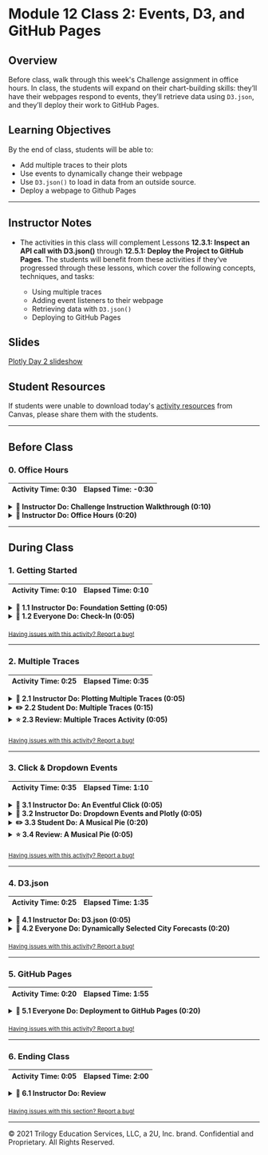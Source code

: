 # Module 12 Class 2: Events, D3, and GitHub Pages

## Overview

Before class, walk through this week's Challenge assignment in office hours. In class, the students will expand on their chart-building skills: they’ll have their webpages respond to events, they’ll retrieve data using `D3.json`, and they’ll deploy their work to GitHub Pages.

## Learning Objectives

By the end of class, students will be able to:

* Add multiple traces to their plots
* Use events to dynamically change their webpage
* Use `D3.json()` to load in data from an outside source.
* Deploy a webpage to Github Pages

- - -

## Instructor Notes

* The activities in this class will complement Lessons **12.3.1: Inspect an API call with D3.json()** through **12.5.1: Deploy the Project to GitHub Pages**.  The students will benefit from these activities if they‘ve progressed through these lessons, which cover the following concepts, techniques, and tasks:

   * Using multiple traces
   * Adding event listeners to their webpage
   * Retrieving data with `D3.json()`
   * Deploying to GitHub Pages

## Slides

[Plotly Day 2 slideshow](https://docs.google.com/presentation/d/1UE935bz1uEC0GudToPujptVFCKoHvtHbl4FdBcfW_CQ/edit?usp=sharing)

## Student Resources

If students were unable to download today's [activity resources](https://2u-data-curriculum-team.s3.amazonaws.com/data-viz-online-lesson-plans/12-Lessons/12-2-Student_Resources.zip) from Canvas, please share them with the students.

- - -

## Before Class

### 0. Office Hours

| Activity Time: 0:30       |  Elapsed Time:     -0:30  |
|---------------------------|---------------------------|

<details>
 <summary><strong>📣 Instructor Do: Challenge Instruction Walkthrough (0:10) </strong></summary>

Let the students know that you’ll walk through the Challenge requirements and rubric during the first few minutes of Office Hours, while also providing helpful tips to ensure they know exactly what they need in order to be successful.

Open the Challenge in Canvas and go through the high-level instructions and requirements with your class. Be sure to check for understanding.

Open the Rubric in Canvas, go through the Mastery column with the class, and show how it maps back to the requirements for each deliverable. Be sure to check for understanding.

Review the following tips to ensure clarity on the Challenge:

For **Deliverable 1: Create a Horizontal Bar Chart**, students will be using their knowledge of JavaScript, Plotly, and `D3.js` to create a horizontal bar chart to display bacterial species. They will do so on a webpage with a dropdown menu where users can select individual IDs.

Go over the [Module 12 Belly Button Bar Chart solution](../../../01-Assignments/12-BellyButton/Challenge_Solution/BellyButton_bar_chart_solution.js) and compare it to the [Belly Button Bar Chart starter code](../../../01-Assignments/12-BellyButton/Resources/BellyButton_bar_chart_starter_code.js). Show the students the commented steps where they will be adding code to complete the Challenge.

For **Deliverable 2: Create a Bubble Chart**, students will use the same knowledge to create a bubble chart.

Go over the [Module 12 Belly Button Bubble Chart solution](../../../01-Assignments/12-BellyButton/Challenge_Solution/BellyButton_bubble_chart_solution.js) and compare it to the [Belly Button Bubble Chart starter code](../../../01-Assignments/12-BellyButton/Resources/BellyButton_bubble_chart_starter_code.js). Show the students the commented steps where they will be adding code to complete the Challenge.

For **Deliverable 3: Create a Gauge Chart**, students will take a similar approach to create a gauge chart that displays the weekly washing-frequency value as a measure from 0 to 10 on a progress bar.

Go over the [Module 12 Belly Button Gauge Chart solution](../../../01-Assignments/12-BellyButton/Challenge_Solution/charts_solution.js) and compare it to the [Belly Button Gauge Chart starter code](../../../01-Assignments/12-BellyButton/Resources/BellyButton_gauge_starter_code.js). Show the students the commented steps where they will be adding code to complete the Challenge.

For **Deliverable 4: Customize the Dashboard**, students will use their knowledge of HTML and Bootstrap to customize the webpage for their dashboard. They will select three customizations from a list and add them to their webpage.

Encourage your class to begin the Challenge as soon as possible, if they haven’t already, and to use the Learning Assistants channel and the remainder of Office Hours with their instructional team for help as they progress through their work. If they feel like they need context to understand documentation or instructions throughout the week, this is where they can get it.

Open the floor to discussion and be sure to answer any questions they may have about the Challenge requirements before moving on to other areas of interest.

</details>

<details>
 <summary><strong>📣  Instructor Do: Office Hours (0:20)</strong></summary>

For the remaining time, remind the students that now is the time to ask questions and get assistance from their instructional staff as they’re learning new concepts and working on the Challenge assignment.

Expect that students may ask for assistance with the following:

* Challenge assignment
* Further review on a particular subject
* Debugging assistance
* Help with computer issues
* Guidance with a particular tool

</details>


- - -

## During Class

### 1. Getting Started

| Activity Time:       0:10 |  Elapsed Time:      0:10  |
|---------------------------|---------------------------|

<details>
 <summary><strong>📣 1.1 Instructor Do: Foundation Setting (0:05)</strong></summary>

* Welcome students to class.

* Direct students to post individual questions in the Zoom chat to be addressed by you and your TAs at the end of class.

* Open the slideshow and use slides 1-8 to walk through the foundation setting with your class.

* **This Week - Plotly:** Talk through the key skills that students will learn this week, and let them know that they are continuing to build on their data analyst skills.

* **Today's Objectives:** Now, outline the concepts covered in today's lesson. Remind students that they can find the relevant activity files in the “Getting Ready for Class” page in their course content.

</details>

<details>
 <summary><strong>🎉 1.2 Everyone Do: Check-In (0:05)</strong></summary>

* Ask the class the following questions and call on students for the answers:

   * **Q:** How are you feeling about your progress so far?

   * **A:** We are adding to our data visualization skill set. It's important to look back and see what we accomplished, and acknowledge that it's a lot! It’s also okay to feel overwhelmed as long as you don’t give up. The more you practice, the more comfortable you'll be coding.

   * **Q:** How comfortable do you feel with this topic?

   * **A:** Let's do "fist to five" together. If you are not feeling confident, hold up a fist (0). If you feel very confident, hold up an open hand (5).

</details>

<sub>[Having issues with this activity? Report a bug!](https://bit.ly/2OtvO3b)</sub>

- - -

### 2. Multiple Traces

| Activity Time:       0:25 |  Elapsed Time:      0:35  |
|---------------------------|---------------------------|

<details>
 <summary><strong>📣 2.1 Instructor Do: Plotting Multiple Traces (0:05)</strong></summary>

* You may use slides 9-11 to accompany this activity.

* Open [Activities/01-Ins_Multi_Trace/Solved/index.html](Activities/01-Ins_Multi_Trace/Solved/index.html) in your browser to show the class a chart with two traces:

 ![Images/multitrace1.png](Images/multitrace1.png)

* Explain that there are two line plots of randomly generated numbers (because they're generated randomly, the numbers may differ from those in this screenshot).

* Open [Activities/01-Ins_Multi_Trace/Solved/plots.js](Activities/01-Ins_Multi_Trace/Solved/plots.js). If time allows, discuss the `random` generator function:

 ```js
 function randomNumbersBetween0and9(n) {
   var randomNumberArray = [];
   for (var i = 0; i < n; i++) {
    var randomNumber = Math.floor(Math.random() * 10);
    randomNumberArray.push(randomNumber);
   }
   return randomNumberArray;
 }
 ```

 * The function takes a number, `n`, as its argument, which will determine the size of the array.

 * First, an empty array is created.

 * During each iteration of a `for` loop, a random real number (i.e., inclusive of decimal values) from 0 through 1 (i.e., exclusive of 1), is generated with `Math.random()`. That value is then multiplied by 10, and the result is then rounded down to the nearest integer with `Math.floor()`. That gives us a number between 0 and 9, inclusive.

* Next, walk through the rest of the code:

 ```javascript
 // Create our first trace
 var trace1 = {
   x: [1, 2, 3, 4, 5],
   y: randomNumbersBetween0and9(5),
   type: "scatter"
 };

 // Create our second trace
 var trace2 = {
   x: [1, 2, 3, 4, 5],
   y: randomNumbersBetween0and9(5),
   type: "scatter"
 };

 // The data array consists of both traces
 var data = [trace1, trace2];

 // Note that we omitted the layout object this time
 // This will use default parameters for the layout
 Plotly.newPlot("plot", data);
 ```

 * We create two traces that use the `randomNumbersBetween0and9` function to create 5 y-values, which are plotted against the same x-axis.

 * Both `trace1` and `trace2` are assigned to an array called data and charted as a scatter plot. Notice that we're passing in two trace objects here, unlike one trace object, as was done during Day 1. This is why the objects must be passed to `Plotly.newPlot()` in an array: to allow for multiple trace objects.

 * In the last line of the code, we see two arguments: `"plot"` and `data`. A third argument could be used to specify the layout, but it is omitted. The layout, therefore, follows Plotly's default settings.

* Send out the [solution files](Activities/01-Ins_Multi_Trace/Solved/) for the students to refer to later.

</details>

<details>
 <summary><strong>✏️ 2.2 Student Do: Multiple Traces (0:15)</strong></summary>

* You may use slides 12-13 to accompany this activity.

* Next, proceed with the student exercise. In this exercise, students will use functional programming techniques to create a Plotly chart with multiple traces.

* Open the [index.html](Activities/../Activities/02-Stu_Multi_Trace/Solved/index.html) file in your browser to display what they will be creating.

![image of greek vs roman gods search results bar chart](Images/greek_vs_roman.png))

* Make sure the students can download and open the [instructions](Activities/02-Stu_Multi_Trace/README.md) and the [starter code](Activities/02-Stu_Multi_Trace/Unsolved) from the AWS link.

* Go over the instructions with the students and answer any questions before breaking them out into groups.

* Divide students into groups of 3 to 5. They should work on the solution by themselves but can reach out to others in their group for help.

* Let students know that they may be asked to share and walk through their work at the end of the activity.


</details>

<details>
 <summary><strong>⭐ 2.3 Review: Multiple Traces Activity (0:05)</strong></summary>

* Once time is up, ask for volunteers to walk through their solution. Remind them that it is perfectly alright if they didn't finish the activity. You may use slides 14-20 to accompany this activity.

* To encourage participation, you can open the [starter plot.js](Activities/02-Stu_Multi_Trace/Unsolved) file and ask the students to help you write the code to create the traces for the plot.

* Continue this process for the remainder of the code.

* If there are no volunteers, open up [solved plot.js](Activities/02-Stu_Multi_Trace/Solved/plots.js) and go over the solution file line by line with the class, answering whatever questions students may have.

* Key points to cover are:

 * This was a fairly challenging activity, as it requires using functional programming techniques.

 * For the first trace, which deals with Greek gods, defining the x-axis points can be done by using `map()` to return the `pair` value from the dataset.


 ```javascript
 var trace1 = {
 x: data.map(row => row.pair),
 y: data.map(row => row.greekSearchResults),
 text: data.map(row => row.greekName),
 name: "Greek",
 type: "bar"
 };
 ```

 * Here, `row => row.pair` is essentially a shortcut for writing `function (row) {return row.pair;}`.

 * `map()` is used to create a new array containing just the `pair` property of each row in the dataset.

 * `x` becomes an array of `row.pair` values.

  * The next line of code works similarly. It uses `map()` to create a new array of the `greekSearchResults` for each row in the dataset, and it assigns that array to the y variable.

 * The second trace deals with Roman gods. Everything here is analogous to trace 1:

 ```javascript
 // Trace 2 for the Roman Data
 var trace2 = {
   x: data.map(row => row.pair),
   y: data.map(row => row.romanSearchResults),
   text: data.map(row => row.romanName),
   name: "Roman",
   type: "bar"
 };
 ```

 * Similar to what students have seen before, the rest of the plot is created by storing the traces in an array, creating a layout, and plotting.

 ```javascript
 // Combining both traces
 var traceData = [trace1, trace2];

 // Apply the group barmode to the layout
 var layout = {
   title: "Greek vs Roman gods search results",
   barmode: "group"
 };

 // Render the plot to the div tag with id "plot"
 Plotly.newPlot("plot", traceData, layout)
 ```

* Answer any questions before moving on.

</details>

<sub>[Having issues with this activity? Report a bug!](https://bit.ly/3qhy2Rp)</sub>

- - -

### 3. Click & Dropdown Events

| Activity Time:       0:35 |  Elapsed Time:      1:10  |
|---------------------------|---------------------------|

<details>
 <summary><strong>🎉 3.1 Instructor Do: An Eventful Click (0:05)</strong></summary>

* For a brief refresher on event handling, everyone will print the value of a dropdown menu item when it is selected. You may use slides 21-27 to accompany this activity.

* This activity will cover the events on the DOM, and it will show how the webpage reacts when events happen on the page.

* Open [index.html](Activities/03-Ins_Events_Review/Solved/index.html) in a webpage, then open the console to demonstrate that changing the dropdown menu item prints two items to the console:

 * The `id` of the dropdown menu element

 * `option1` or `option2`, depending on which item is selected

* Open [index.html](Activities/03-Ins_Events_Review/Solved/index.html) in an editor and explain the code:

 ```html
   <select id="selectOption">
    <option value="option1">Menu Option 1</option>
    <option value="option2">Menu Option 2</option>
 </select>
 ```

 * The dropdown menu is created with `<select>`.

 * Each dropdown menu item is created with an `<option>` with a `value` property.

 * The `id` of the dropdown menu is `selectOption`.

* Next, open `script.js` and walk through the code:

 ```js
  // Use D3 to create an event handler
  d3.selectAll("body").on("change", updatePage);

  function updatePage() {
    // Use D3 to select the dropdown menu
    var dropdownMenu = d3.select("#selectOption");
    // Assign the dropdown menu item ID to a variable
    var dropdownMenuID = dropdownMenu.property("id");
    // Assign the dropdown menu option to a variable
    var selectedOption = dropdownMenu.property("value");

    console.log(dropdownMenuID);
    console.log(selectedOption);
  };
 ```

 * D3 is used to select the document `body` and create an event handler that calls `updatePage()` when a change takes place.

 * The dropdown menu's `id` and `value` properties are assigned to variables, and then logged to the console.

* Summarize the major points of this demo:

 * A dropdown menu is created in the HTML document.

 * A D3 event handler calls a custom function to print the dropdown menu's properties to the console.

* Answer any questions before moving on.

</details>

<details>
 <summary><strong>📣 3.2 Instructor Do: Dropdown Events and Plotly (0:05)</strong></summary>

* In this section, you will expand on using events by demonstrating how to use them on the DOM to modify plots. You may use slides 28-30 to accompany this activity.

* Open [index.html](Activities/04-Ins_Dropdown_Events/Solved/index.html) in the browser and use the dropdown menu to toggle between two datasets:

 ![Images/events01.png](Images/events01.png)

* Note that selecting a different dataset will re-render the plot on the screen.

* Next, open [plots.js](Activities/04-Ins_Dropdown_Events/Solved/plots.js) and explain the code:

 * By calling the `init()` function, a default dataset is displayed when the page is rendered:

 ```js
 function init() {
 data = [{
    x: [1, 2, 3, 4, 5],
    y: [1, 2, 4, 8, 16] }];
 Plotly.newPlot(LINE, data);
 }
 ```

 * The `init()` function is called at the end of the script file.

 * Otherwise, everything in this function should be familiar. It renders a simple line chart in Plotly.

* Explain event handling: when a change takes place to the dropdown menu, the `updatePlotly()` function is called.

 ```js
 d3.selectAll("#selDataset").on("change", updatePlotly);
 ```

* Explain `function updatePlotly()`:

 ```js
 var dropdownMenu = d3.select("#selDataset");
 var dataset = dropdownMenu.property("value");
 ```

 * The dropdown menu is selected using D3 and then assigned to a variable, `dropdownMenu`.

 * The value of the dropdown menu item is also assigned to a variable, `dataset`.

* Explain that, after initializing `x` and `y` as empty arrays, their values are selected depending on the `value` of the dropdown-menu selection:

  ```js
    // Initialize x and y arrays
    var x = [];
    var y = [];

    if (dataset === 'dataset1') {
      x = [1, 2, 3, 4, 5];
      y = [1, 2, 4, 8, 16];
    }

    else if (dataset === 'dataset2') {
      x = [10, 20, 30, 40, 50];
      y = [1, 10, 100, 1000, 10000];
   }
 ```

* Next, explain that when a change takes place in the DOM, instead of drawing a new plot in Plotly, the existing one is restyled:

 ```js
 Plotly.restyle("plot", "x", [x]);
 Plotly.restyle("plot", "y", [y]);
 ```

* Send students the link to the [Plotly documentation]([https://plot.ly/javascript/plotlyjs-function-reference/#plotlyrestyle](https://plot.ly/javascript/plotlyjs-function-reference/#plotlyrestyle)) and give them a minute or two to review it.

 * According to the documentation, restyling an existing plot is faster than drawing a new one.

 * In this code, only the `x` and `y` arrays are modified.

* Summarize the key points of this example:

 * A default plot is rendered on the page.

 * A change takes place in the DOM when a dropdown menu item is selected.

 * A function is triggered with the DOM element's value as its argument.

 * The function uses Plotly's `restyle()` method to modify an existing plot.

* Answer any questions before moving on.

</details>

<details>
 <summary><strong>✏️ 3.3 Student Do: A Musical Pie (0:20)</strong></summary>

* In this activity, students will enhance their event-handling chops by creating a dynamic pie chart using Plotly. When a country is selected from the dropdown menu, its dataset will be displayed in the browser.

* You may use slides 31-32 for this activity.

* Open the [index.html](Activities/05-Stu-Event_Final/Solved/index.html) file in your browser to display what they will be creating.

![Images/pie01.png](Images/pie01.png)

* Make sure the students can download and open the [instructions](Activities/05-Stu-Event_Final/README.md) and the [starter code](Activities/05-Stu-Event_Final/Unsolved) from the AWS link.

* Go over the instructions with the students and answer any questions before breaking them out in groups.

* Divide students into groups of 3 to 5. They should work on the solution by themselves but can reach out to others in their group for help.

* Let students know that they may be asked to share and walk through their work at the end of the activity.

</details>

<details>
 <summary><strong>⭐ 3.4 Review: A Musical Pie (0:05)</strong></summary>

* Once time is up, ask for volunteers to walk through their solution. Remind them that it is perfectly alright if they didn't finish the activity.

* To encourage participation, you can open the [starter code](Activities/05-Stu-Event_Final/Unsolved) and ask the students to help you write the code to create the array and display the plot.

* Continue this process for the remainder of the code.

* If there are no volunteers, open up [solution folder](Activities/05-Stu-Event_Final/Solved) and go over the solution file line by line with the class, answering whatever questions students may have.

* In the [index.html](Activities/05-Stu-Event_Final/Solved/index.html), explain:

 ```html
   <select id="selDataset">
      <option value="us">United States</option>
      <option value="uk">UK</option>
      <option value="canada">Canada</option>
   </select>
 ```

 * `<select>` and `<option>` tags are used to create a dropdown menu.

 * The `value` attribute of each `option` specifies the country whose data will be selected and visualized.

* Open [data.js](Activities/05-Stu-Event_Final/Solved/data.js) and explain the structure of the dataset:

 ```js
 var data = {
 us: {
    Spotify: 19,
    Soundcloud: 5,
    Pandora: 8,
    Itunes: 30
 },
 ```

 * The objects are nested within an object by country.

 * From these objects, arrays of subscriber numbers and music provider labels will need to be created for Plotly.

* Open [plots.js](Activities/05-Stu-Event_Final/Solved/plots.js) and explain how to create the needed arrays:

 ```js
 var us = Object.values(data.us);
 var uk = Object.values(data.uk);
 var canada = Object.values(data.canada);
 ```

 * `Objects.values()` are used to create arrays of subscriber numbers by country.

 * Because the objects are nested, it is possible to use the dot notation to specify the country, e.g., `data.us`.

 ```js
 var labels = Object.keys(data.us);
 ```

 * Similarly, an array of music provider labels is created with `Object.keys()`.

  ```javascript
  // Create an array of music provider labels
  var labels = Object.keys(data.us);
  ```

* Explain that `init()` displays the default U.S. pie chart:

 ```js
 function init() {
   var data = [{
    values: us,
    labels: labels,
    type: "pie"
   }];

   var layout = {
    height: 600,
    width: 800
   };

   Plotly.newPlot("pie", data, layout);
 }

 init();
 ```

* Explain that on change of the dropdown menu, the function `getData()`, is called:

 ```js
 d3.selectAll("#selDataset").on("change", getData);
 function getData() {
    var dropdownMenu = d3.select("#selDataset");
    var dataset = dropdownMenu.property("value");
    var data = [];

    if (dataset == 'us') {
      data = us;
    }
    else if (dataset == 'uk') {
      data = uk;
    }
    else if (dataset == 'canada') {
      data = canada;
    }
    updatePlotly(data);
 }
 ```

 * D3 is used to assign the dropdown menu and the dropdown menu selection to variables.

 * An empty array is initialized.

 * Then, the data array that matches the country is selected and passed on as an argument of the `updatePlotly()` function.

* Answer any questions before moving on.

</details>

<sub>[Having issues with this activity? Report a bug!](https://bit.ly/3tSY6V1)</sub>

- - -

### 4. D3.json

| Activity Time:       0:25 |  Elapsed Time:      1:35  |
|---------------------------|---------------------------|

<details>
 <summary><strong>📣 4.1 Instructor Do: D3.json (0:05)</strong></summary>

* For this next activity, students will learn how `D3.js` provides a function to fetch JSON data from APIs on the web.

* Visit the [SpaceX API](https://api.spacexdata.com/v2/launchpads) to show the JSON data.

* Open [plots.js](Activities/06-Ins_D3_JSON/Solved/demo.js) in your editor and go through the code, highlighting:

 ```javascript
 const url = "https://api.spacexdata.com/v2/launchpads";

 d3.json(url).then(function(data) {
    console.log(data);
 });
 ```

 * `d3.json` is very similar to Python `requests.get`.

 * `d3.json` returns a JavaScript promise: it places an API call to the `url`; once it's available, the callback function prints it to the console.

* Use the second example to explain the concept of promises in JavaScript:

 ```javascript
 const dataPromise = d3.json(url);
 console.log("Data Promise: ", dataPromise);
 ```

 * The data from a promise is only available inside of the `.then` function.

 * The `dataPromise` variable is assigned a promise of future data, but the data must be accessed inside of the `.then` function.

* Send out the [solution files](Activities/06-Ins_D3_JSON/Solved/) for students to refer to later.

* Answer any questions before moving on to the next activity.

</details>

<details>
 <summary><strong> 🎉 4.2 Everyone Do: Dynamically Selected City Forecasts (0:20)</strong></summary>

* In this exercise, the students will all code together to design a dynamic plot that reads the city from the user form.

**Note:** Remember to replace the API key with your own. Remind students when going through this example to do the same. The open weather map API key was used in previous modules.

* Open up the [index.html](Activities/07-Evr_Weather_Dynamic/Solved/index.html) file in the browser.

![line chart of 5 day forecast for a city](Images/line_chart_city.png)

* Make sure the students can download and open the [instructions](Activities/07-Evr_Weather_Dynamic/README.md) and the [starter code](Activities/07-Evr_Weather_Dynamic/Unsolved) files from the AWS link.

* Go over the instructions with the students, then let the students work on their solution for 5 to 7 minutes.

* When time is up, open the [starter plots.js](Activities/07-Evr_Weather_Dynamic/Unsolved/plots.js) file and ask students to help you write the code to handle the input from the form.

* Continue this process for the rest of the code.

* If there are no volunteers, open up the [solved folder](Activities/07-Evr_Weather_Dynamic/Solved/) and go over the solution with the class, answering whatever questions students may have.

* Demonstrate the solved [index.html](Activities/07-Evr_Weather_Dynamic/Solved/index.html) in the browser.

* Open the solved [plots.js](Activities/07-Evr_Weather_Dynamic/Solved/plots.js) in your text editor.

* Explain the overall structure of the solution:

 * First, we attach a click handler to the `#submit` button, configuring it to execute `handleSubmit` whenever a user clicks on it.

 * `d3.select("#submit").on("click", handleSubmit);`

* Explain the code in `handleSubmit()`.

 ```js
   function handleSubmit() {
   var city = d3.select("#cityInput").node().value;
   d3.select("#cityInput").node().value = "";
   buildPlot(city);
   }
 }
 ```

* When called, it:

 * Collects the user's selected city from the form.

 * Clears the form by resetting the input's `value` attribute to the empty string.

 * Calls `buildPlot` with the user's selected `city` name.

* Open the console and explain the data that needs to be extracted:

 ![Images/dynamic03.png](Images/dynamic03.png)

 * The values of interest are those listing the times and temperatures.

* Explain that to create arrays of the times and temperatures, `map()` can be used on the JSON response:

 ```js
   var times = data.list.map(x => x.dt_txt);
   var temps = data.list.map(x => x.main.temp);
 ```

 * `map()` can be used to extract the item at a given position from each array.

* Send out the [solution](Activities/07-Evr_Weather_Dynamic/Solved) folder for students to review later.

* Answer any questions before moving on.

</details>

<sub>[Having issues with this activity? Report a bug!](https://bit.ly/3aciqcf)</sub>

- - -

### 5. GitHub Pages

| Activity Time:       0:20 |  Elapsed Time:      1:55  |
|---------------------------|---------------------------|

<details>
 <summary><strong>📣 5.1 Everyone Do: Deployment to GitHub Pages (0:20)</strong></summary>

* In this activity, students will follow along to deploy a webpage on GitHub Pages. You may use slides 36-43 to accompany this activity.

* Make sure the students have the [Activities/08-Evr_Github_Pages/Solved](Activities/08-Evr_Github_Pages/Solved) folder and encourage them to use it to follow along with the deployment.

* Inform students that they will need to deploy this week's Challenge to GitHub Pages.

 * The data for the homework will be in a JSON file.

 * Students will use the `d3.json()` method to fetch data from the JSON file and visualize it.

 * They will need to upload the JSON file to GitHub, along with the HTML and JavaScript script files.

* Explain the benefits of deploying a Plotly visualization with a data file:

 * It makes a publicly available data visualization available that is much more visually appealing than a published Jupyter Notebook.

 * The ability to read in data from local files means that data sources aren't limited to placing API calls.

* Navigate to the Solved directory and show the Plotly project structure:

 * The data is contained in a JSON file.

 ![Images/github07.png](Images/github07.png)

 * Because `data.json` is an external file, the data in it cannot be pulled directly into the JavaScript file.

 * Instead, it must be fetched from a server.

* Take a moment to explain the relative path of the `data.json` file.

 * As `plotly.js` must be able to access the contents of `data.json`, it must navigate to the `data` directory and then to `data.json`.

 * In `plotly.js`, the file path is entered as the argument of the `json` method: `d3.json("data/data.json")`.

 * Previously, URLs of APIs were placed as an argument to fetch data. Now, the JSON file is accessed instead.

* Navigate to the Solved directory from the CLI and start a local server with `python -m http.server`. Then, go to `localhost:8000` in your browser.

 ![Images/github08.png](Images/github08.png)

* In the next segment, demonstrate how to deploy an existing project to GitHub Pages.

* First, create a new repository in GitHub.

 * Go to the GitHub website and create a new repository by clicking **New**. Choose a unique name for the repo and make note of it.

 ![Images/github01.png](Images/github01.png)

 * The repository must be made public in order to be deployed to GitHub Pages.

 ![Images/github03.png](Images/github03.png)

 * To clone the repository to your computer start by navigating to where you want to store your project. Then clone the repository by copying the GitHub as shown in the image below, and then enter `git clone <url>` in the CLI. This will initialize the repo locally without any content yet.

 ![Images/github02.png](Images/github02.png)

* Next we'll copy the files to the GitHub repo.

* Copy and past the HTML, JavaScript, and JSON files from the Solved folder in the repository (i.e. the folder you just created).

* Next, push the project to GitHub.

 * Navigate to the directory of the repository.

 * Copy and paste the HTML, JavaScript, and JSON files from the Solved folder into the repository.

 * `git add .`

 * `git commit -m "<your message here>"`

 * `git push origin main`

* Next, go to the project page on GitHub and click on **Settings** to configure for deployment.

 ![Images/github04.png](Images/github04.png)

 * Under Settings, go to GitHub Pages and select **main branch**.

 ![Images/github05.png](Images/github05.png)

 * Click **Save**.

* The project should now be deployed to GitHub Pages.

 ![Images/github06.png](Images/github06.png)

 * The URL of the deployed page is `<account name>.github.io/<project name>`.

 * The deployment should be relatively quick but may take up to several minutes.

* Make sure all students were able to successfully deploy their webpage before ending class.

</details>

<sub>[Having issues with this activity? Report a bug!](https://bit.ly/3rNuHtv)</sub>

- - -

### 6. Ending Class

| Activity Time:       0:05 |  Elapsed Time:      2:00  |
|---------------------------|---------------------------|

<details>
 <summary><strong>📣  6.1 Instructor Do: Review </strong></summary>

* Before ending class, review the skills that were covered today and mention where in the module these skills are used:
 * Using event listeners was covered in **Lesson 12.4.1**.
 * Loading in a JSON file with `D3.json()` was covered in **Lesson 12.3.2**.
 * Deploying to GitHub Pages was covered in **Lesson 12.5.1**.

* Answer any questions the students  may have.

</details>

<sub>[Having issues with this section? Report a bug!](https://bit.ly/3tRqOFO)</sub>

---

© 2021 Trilogy Education Services, LLC, a 2U, Inc. brand.  Confidential and Proprietary.  All Rights Reserved.
